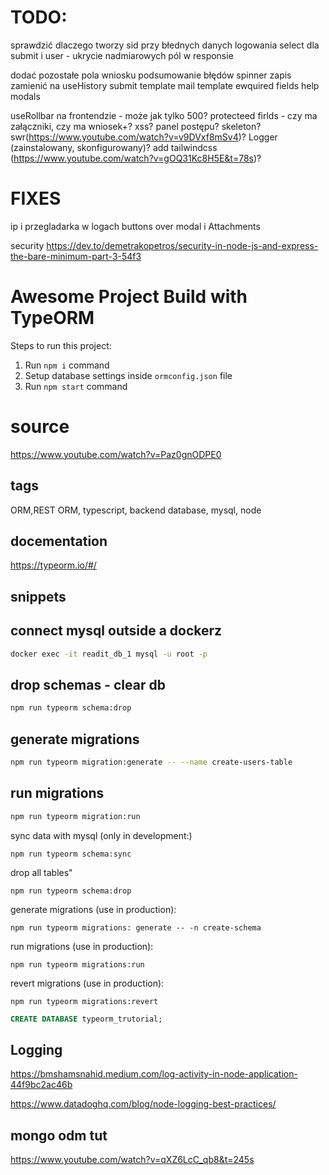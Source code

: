 # TODO:


sprawdzić dlaczego tworzy sid przy błednych danych logowania
select dla submit i user - ukrycie nadmiarowych pól w responsie

dodać pozostałe pola wniosku
podsumowanie błędów
spinner zapis
zamienić na useHistory
submit template
mail template
ewquired fields
help modals


useRollbar na frontendzie - może jak tylko 500?
protecteed firlds - czy ma załączniki, czy ma wniosek+?
xss?
panel postępu?
skeleton?
swr(https://www.youtube.com/watch?v=v9DVxf8mSv4)?
Logger (zainstalowany, skonfigurowany)?
add tailwindcss (https://www.youtube.com/watch?v=gOQ31Kc8H5E&t=78s)?



# FIXES

ip i przegladarka w logach
buttons over modal i Attachments


security https://dev.to/demetrakopetros/security-in-node-js-and-express-the-bare-minimum-part-3-54f3


# Awesome Project Build with TypeORM

Steps to run this project:

1. Run `npm i` command
2. Setup database settings inside `ormconfig.json` file
3. Run `npm start` command

# source

https://www.youtube.com/watch?v=Paz0gnODPE0

## tags

ORM,REST ORM, typescript, backend database, mysql, node

## docementation

https://typeorm.io/#/

## snippets

## connect mysql outside a dockerz
```sh
docker exec -it readit_db_1 mysql -u root -p
```

## drop schemas - clear db
```sh
npm run typeorm schema:drop
```

## generate migrations
```sh
npm run typeorm migration:generate -- --name create-users-table
```

## run migrations
```sh
npm run typeorm migration:run
```
sync data with mysql (only in development:)

```
npm run typeorm schema:sync
```

drop all tables"

```
npm run typeorm schema:drop
```

generate migrations (use in production):

```
npm run typeorm migrations: generate -- -n create-schema
```

run migrations (use in production):

```
npm run typeorm migrations:run
```

revert migrations (use in production):

```
npm run typeorm migrations:revert
```

```sql
CREATE DATABASE typeorm_trutorial;
```


## Logging
https://bmshamsnahid.medium.com/log-activity-in-node-application-44f9bc2ac46b

https://www.datadoghq.com/blog/node-logging-best-practices/

## mongo odm tut
https://www.youtube.com/watch?v=qXZ6LcC_qb8&t=245s